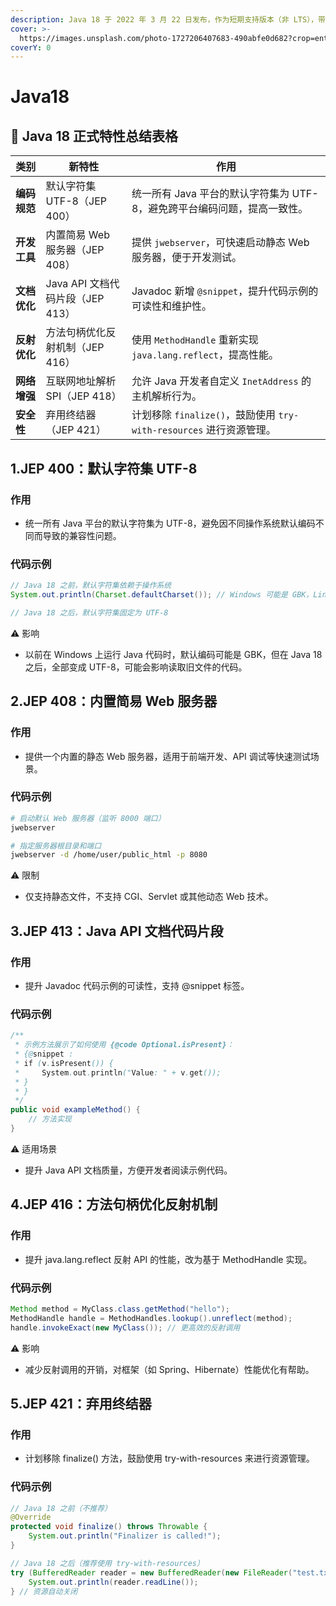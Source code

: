 ```yaml
---
description: Java 18 于 2022 年 3 月 22 日发布，作为短期支持版本（非 LTS），带来了 编码一致性、开发者工具改进、性能优化 等正式特性
cover: >-
  https://images.unsplash.com/photo-1727206407683-490abfe0d682?crop=entropy&cs=srgb&fm=jpg&ixid=M3wxOTcwMjR8MHwxfHJhbmRvbXx8fHx8fHx8fDE3Mzg4MzQ2Mzl8&ixlib=rb-4.0.3&q=85
coverY: 0
---
```


# Java18

## 📌 Java 18 正式特性总结表格

| **类别**   | **新特性**                  | **作用**                                              |
| -------- | ------------------------ | --------------------------------------------------- |
| **编码规范** | 默认字符集 UTF-8（JEP 400）     | 统一所有 Java 平台的默认字符集为 UTF-8，避免跨平台编码问题，提高一致性。          |
| **开发工具** | 内置简易 Web 服务器（JEP 408）    | 提供 `jwebserver`，可快速启动静态 Web 服务器，便于开发测试。             |
| **文档优化** | Java API 文档代码片段（JEP 413） | Javadoc 新增 `@snippet`，提升代码示例的可读性和维护性。               |
| **反射优化** | 方法句柄优化反射机制（JEP 416）      | 使用 `MethodHandle` 重新实现 `java.lang.reflect`，提高性能。    |
| **网络增强** | 互联网地址解析 SPI（JEP 418）     | 允许 Java 开发者自定义 `InetAddress` 的主机解析行为。               |
| **安全性**  | 弃用终结器（JEP 421）           | 计划移除 `finalize()`，鼓励使用 `try-with-resources` 进行资源管理。 |

## 1.JEP 400：默认字符集 UTF-8

### 作用

* 统一所有 Java 平台的默认字符集为 UTF-8，避免因不同操作系统默认编码不同而导致的兼容性问题。

### 代码示例

```java
// Java 18 之前，默认字符集依赖于操作系统
System.out.println(Charset.defaultCharset()); // Windows 可能是 GBK，Linux/macOS 可能是 UTF-8

// Java 18 之后，默认字符集固定为 UTF-8
```

⚠️ 影响

* 以前在 Windows 上运行 Java 代码时，默认编码可能是 GBK，但在 Java 18 之后，全部变成 UTF-8，可能会影响读取旧文件的代码。

## 2.JEP 408：内置简易 Web 服务器

### 作用

* 提供一个内置的静态 Web 服务器，适用于前端开发、API 调试等快速测试场景。

### 代码示例

```sh
# 启动默认 Web 服务器（监听 8000 端口）
jwebserver

# 指定服务器根目录和端口
jwebserver -d /home/user/public_html -p 8080
```

⚠️ 限制

* 仅支持静态文件，不支持 CGI、Servlet 或其他动态 Web 技术。

## 3.JEP 413：Java API 文档代码片段

### 作用

* 提升 Javadoc 代码示例的可读性，支持 @snippet 标签。

### 代码示例

```java
/**
 * 示例方法展示了如何使用 {@code Optional.isPresent}：
 * {@snippet :
 * if (v.isPresent()) {
 *     System.out.println("Value: " + v.get());
 * }
 * }
 */
public void exampleMethod() {
    // 方法实现
}
```

⚠️ 适用场景

* 提升 Java API 文档质量，方便开发者阅读示例代码。

## 4.JEP 416：方法句柄优化反射机制

### 作用

* 提升 java.lang.reflect 反射 API 的性能，改为基于 MethodHandle 实现。

### 代码示例

```java
Method method = MyClass.class.getMethod("hello");
MethodHandle handle = MethodHandles.lookup().unreflect(method);
handle.invokeExact(new MyClass()); // 更高效的反射调用
```

⚠️ 影响

* 减少反射调用的开销，对框架（如 Spring、Hibernate）性能优化有帮助。



## 5.JEP 421：弃用终结器

### 作用

* 计划移除 finalize() 方法，鼓励使用 try-with-resources 来进行资源管理。

### 代码示例

```java
// Java 18 之前（不推荐）
@Override
protected void finalize() throws Throwable {
    System.out.println("Finalizer is called!");
}

// Java 18 之后（推荐使用 try-with-resources）
try (BufferedReader reader = new BufferedReader(new FileReader("test.txt"))) {
    System.out.println(reader.readLine());
} // 资源自动关闭
```







